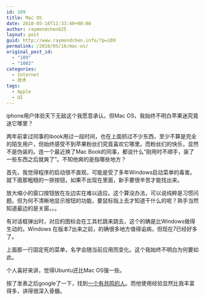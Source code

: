 ```yaml
---
id: 109
title: Mac OS
date: 2010-05-16T11:33:40+00:00
author: raymondchen625
layout: post
guid: http://www.raymondchen.info/?p=109
permalink: /2010/05/16/mac-os/
original_post_id:
  - "109"
  - "1083"
categories:
  - Internet
  - 技术
tags:
  - Apple
  - UI
---
```

iphone用户体验天下无敌这个我愿意承认。但Mac OS，我始终不明白苹果迷究竟迷它哪里？

两年前拿过同事的ibook用过一段时间，也在上面抓过不少东西，至少不算是完全的陌生用户，但始终感受不到苹果粉丝们究竟喜欢它哪里。而粉丝们的快乐，显然不是伪装的。连一个最近换了Mac Book的同事，都说什么“刚用时不顺手，装了一些东西之后就爽了”。不知他爽的是指哪些地方？

首先，我觉得程序的启动很不直观，可能是受了多年Windows启动菜单的毒害。就下面那粗糙的一排按钮，如果不出现在里面，新手要很辛苦才能找出来。

放大缩小的窗口按钮放在左边实在难以适应。这个算没办法，可以说纯粹是习惯问题。但为何不清晰地显示按钮的功能，要鼠标指上去才知道干什么的呢？熟手当然知道最边的是关窗。。。

有对话框弹出时，对应的图标会在工具栏跳来跳去，这个的确是比Windows做得生动的。Windows 在版本7出来之前，的确很多地方值得诟病，但现在7已经好多了。

上面那一行固定死的菜单，名字会随当前应用而变化。这个我始终不明白为何要如此。

个人喜好来讲，觉得Ubuntu还比Mac OS强一些。

按了发表之后google了一下，找到[一个有共鸣的人](http://qiulang.spaces.live.com/Blog/cns!27219B09874C13DE!993.entry)。而他使用经验显然比我丰富得多，讲得很深入骨髓。